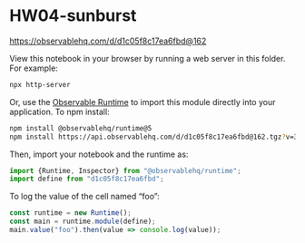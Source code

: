 # HW04-sunburst

https://observablehq.com/d/d1c05f8c17ea6fbd@162

View this notebook in your browser by running a web server in this folder. For
example:

~~~sh
npx http-server
~~~

Or, use the [Observable Runtime](https://github.com/observablehq/runtime) to
import this module directly into your application. To npm install:

~~~sh
npm install @observablehq/runtime@5
npm install https://api.observablehq.com/d/d1c05f8c17ea6fbd@162.tgz?v=3
~~~

Then, import your notebook and the runtime as:

~~~js
import {Runtime, Inspector} from "@observablehq/runtime";
import define from "d1c05f8c17ea6fbd";
~~~

To log the value of the cell named “foo”:

~~~js
const runtime = new Runtime();
const main = runtime.module(define);
main.value("foo").then(value => console.log(value));
~~~
